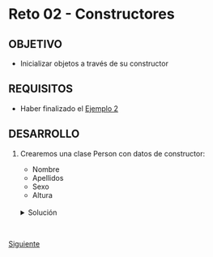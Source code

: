 # Reto 02 - Constructores

## OBJETIVO 

- Inicializar objetos a través de su constructor

## REQUISITOS 

- Haber finalizado el [Ejemplo 2](../Ejemplo-02)

## DESARROLLO

1. Crearemos una clase Person con datos de constructor: 

    * Nombre
    * Apellidos
    * Sexo
    * Altura

    </br>

    <details>
        <summary>Solución</summary>

    la clase es la siguiente: 

    ```kotlin
    package ` clases`

    class Person (val name:String,val apellidos: String, val sexo: String,val altura: Float) {

        init {
            println("""
                valor edición: 
                nombre: $name,
                apellidos: $apellidos,
                sexo: $sexo,
                altura: $altura
            """.trimIndent())
        }


    }

    ```

    Para crear una instancia de la clase:

    ```kotlin
    fun main(){

        val person = Person(
            "Daniel",
            "Bedu",
            "Masculino",
            1.78f)

    }
    ```

    </details>

</br>

[Siguiente](../Ejemplo-03)